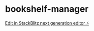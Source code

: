 # bookshelf-manager

[Edit in StackBlitz next generation editor ⚡️](https://stackblitz.com/~/github.com/chahal-neema/bookshelf-manager)
